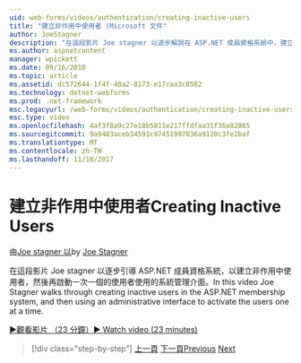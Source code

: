 ```yaml
---
uid: web-forms/videos/authentication/creating-inactive-users
title: "建立非作用中使用者 |Microsoft 文件"
author: JoeStagner
description: "在這段影片 Joe stagner 以逐步解說在 ASP.NET 成員資格系統中，建立非作用中使用者，然後使用系統管理介面啟用使用者一..."
ms.author: aspnetcontent
manager: wpickett
ms.date: 09/16/2010
ms.topic: article
ms.assetid: dc572644-1f4f-40a2-8173-e17caa3c8582
ms.technology: dotnet-webforms
ms.prod: .net-framework
msc.legacyurl: /web-forms/videos/authentication/creating-inactive-users
msc.type: video
ms.openlocfilehash: 4af3f8a9c27e18b5811e217ffdfaa31f36a82865
ms.sourcegitcommit: 9a9483aceb34591c97451997036a9120c3fe2baf
ms.translationtype: MT
ms.contentlocale: zh-TW
ms.lasthandoff: 11/10/2017
---
```

<a name="creating-inactive-users"></a><span data-ttu-id="3ad18-103">建立非作用中使用者</span><span class="sxs-lookup"><span data-stu-id="3ad18-103">Creating Inactive Users</span></span>
====================
<span data-ttu-id="3ad18-104">由[Joe stagner 以](https://github.com/JoeStagner)</span><span class="sxs-lookup"><span data-stu-id="3ad18-104">by [Joe Stagner](https://github.com/JoeStagner)</span></span>

<span data-ttu-id="3ad18-105">在這段影片 Joe stagner 以逐步引導 ASP.NET 成員資格系統，以建立非作用中使用者，然後再啟動一次一個的使用者使用的系統管理介面。</span><span class="sxs-lookup"><span data-stu-id="3ad18-105">In this video Joe Stagner walks through creating inactive users in the ASP.NET membership system, and then using an administrative interface to activate the users one at a time.</span></span>

[<span data-ttu-id="3ad18-106">&#9654;觀看影片 （23 分鐘）</span><span class="sxs-lookup"><span data-stu-id="3ad18-106">&#9654; Watch video (23 minutes)</span></span>](https://channel9.msdn.com/Blogs/ASP-NET-Site-Videos/creating-inactive-users)

>[!div class="step-by-step"]
<span data-ttu-id="3ad18-107">[上一頁](simple-web-service-authentication.md)
[下一頁](sql-injection-defense.md)</span><span class="sxs-lookup"><span data-stu-id="3ad18-107">[Previous](simple-web-service-authentication.md)
[Next](sql-injection-defense.md)</span></span>
